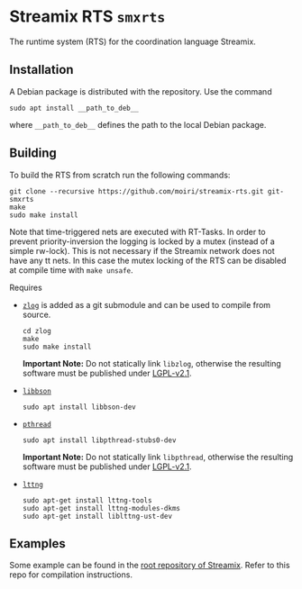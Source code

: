 # Streamix RTS `smxrts`

The runtime system (RTS) for the coordination language Streamix.

## Installation

A Debian package is distributed with the repository. Use the command

    sudo apt install __path_to_deb__

where `__path_to_deb__` defines the path to the local Debian package.

## Building

To build the RTS from scratch run the following commands:

    git clone --recursive https://github.com/moiri/streamix-rts.git git-smxrts
    make
    sudo make install

Note that time-triggered nets are executed with RT-Tasks. In order to prevent
priority-inversion the logging is locked by a mutex (instead of a simple
rw-lock). This is not necessary if the Streamix network does not have any tt
nets. In this case the mutex locking of the RTS can be disabled at compile time
with `make unsafe`.

Requires
 - [`zlog`](https://github.com/HardySimpson/zlog)
    is added as a git submodule and can be used to compile from source.

    ```
    cd zlog
    make
    sudo make install
    ```

    **Important Note:** Do not statically link `libzlog`, otherwise the
    resulting software must be published under
    [LGPL-v2.1](https://choosealicense.com/licenses/lgpl-2.1/).

 - [`libbson`](http://mongoc.org/libbson/current/index.html)

    ```
    sudo apt install libbson-dev
    ```

 - [`pthread`](https://computing.llnl.gov/tutorials/pthreads/)

    ```
    sudo apt install libpthread-stubs0-dev
    ```

    **Important Note:** Do not statically link `libpthread`, otherwise the
    resulting software must be published under
    [LGPL-v2.1](https://choosealicense.com/licenses/lgpl-2.1/).

 - [`lttng`](https://lttng.org/)

    ```
    sudo apt-get install lttng-tools
    sudo apt-get install lttng-modules-dkms
    sudo apt-get install liblttng-ust-dev
    ```

## Examples
Some example can be found in the [root repository of Streamix](https://github.com/moiri/streamix).
Refer to this repo for compilation instructions.
